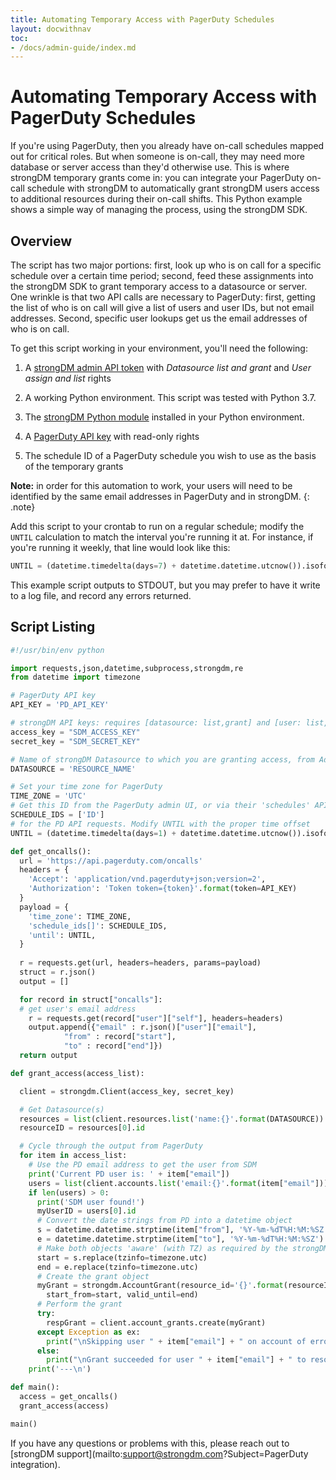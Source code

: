 ```yaml
---
title: Automating Temporary Access with PagerDuty Schedules
layout: docwithnav
toc:
- /docs/admin-guide/index.md
---
```

# Automating Temporary Access with PagerDuty Schedules

If you're using PagerDuty, then you already have on-call schedules mapped out for critical roles. But when someone is on-call, they may need more database or server access than they'd otherwise use. This is where strongDM temporary grants come in: you can integrate your PagerDuty on-call schedule with strongDM to automatically grant strongDM users access to additional resources during their on-call shifts. This Python example shows a simple way of managing the process, using the strongDM SDK.

## Overview

The script has two major portions: first, look up who is on call for a specific schedule over a certain time period; second, feed these assignments into the strongDM SDK to grant temporary access to a datasource or server. One wrinkle is that two API calls are necessary to PagerDuty: first, getting the list of who is on call will give a list of users and user IDs, but not email addresses. Second, specific user lookups get us the email addresses of who is on call. 

To get this script working in your environment, you'll need the following:

1. A [strongDM admin API token](https://www.strongdm.com/docs/api/api-keys/) with *Datasource list and grant* and *User assign and list* rights

1. A working Python environment. This script was tested with Python 3.7.

1. The [strongDM Python module](https://github.com/strongdm/strongdm-sdk-python) installed in your Python environment.

1. A [PagerDuty API key](https://v2.developer.pagerduty.com/docs/authentication) with read-only rights

1. The schedule ID of a PagerDuty schedule you wish to use as the basis of the temporary grants

**Note:** in order for this automation to work, your users will need to be identified by the same email addresses in PagerDuty and in strongDM.
{: .note}

Add this script to your crontab to run on a regular schedule; modify the `UNTIL` calculation to match the interval you're running it at. For instance, if you're running it weekly, that line would look like this:

~~~ python
UNTIL = (datetime.timedelta(days=7) + datetime.datetime.utcnow()).isoformat() + 'Z'
~~~

This example script outputs to STDOUT, but you may prefer to have it write to a log file, and record any errors returned.

## Script Listing

~~~ python
#!/usr/bin/env python

import requests,json,datetime,subprocess,strongdm,re
from datetime import timezone

# PagerDuty API key
API_KEY = 'PD_API_KEY'

# strongDM API keys: requires [datasource: list,grant] and [user: list,assign]
access_key = "SDM_ACCESS_KEY"
secret_key = "SDM_SECRET_KEY"

# Name of strongDM Datasource to which you are granting access, from Admin UI
DATASOURCE = 'RESOURCE_NAME'

# Set your time zone for PagerDuty
TIME_ZONE = 'UTC'
# Get this ID from the PagerDuty admin UI, or via their 'schedules' API endpoint
SCHEDULE_IDS = ['ID']
# for the PD API requests. Modify UNTIL with the proper time offset
UNTIL = (datetime.timedelta(days=1) + datetime.datetime.utcnow()).isoformat() + 'Z'

def get_oncalls():
  url = 'https://api.pagerduty.com/oncalls'
  headers = {
    'Accept': 'application/vnd.pagerduty+json;version=2',
    'Authorization': 'Token token={token}'.format(token=API_KEY)
  }
  payload = {
    'time_zone': TIME_ZONE,
    'schedule_ids[]': SCHEDULE_IDS,
    'until': UNTIL,
  }
  
  r = requests.get(url, headers=headers, params=payload)
  struct = r.json()
  output = []

  for record in struct["oncalls"]:
  # get user's email address
    r = requests.get(record["user"]["self"], headers=headers)
    output.append({"email" : r.json()["user"]["email"],
            "from" : record["start"],
            "to" : record["end"]})
  return output

def grant_access(access_list):

  client = strongdm.Client(access_key, secret_key)

  # Get Datasource(s)
  resources = list(client.resources.list('name:{}'.format(DATASOURCE)) )
  resourceID = resources[0].id

  # Cycle through the output from PagerDuty
  for item in access_list:
    # Use the PD email address to get the user from SDM
    print('Current PD user is: ' + item["email"])
    users = list(client.accounts.list('email:{}'.format(item["email"])))
    if len(users) > 0:
      print('SDM user found!')
      myUserID = users[0].id
      # Convert the date strings from PD into a datetime object
      s = datetime.datetime.strptime(item["from"], '%Y-%m-%dT%H:%M:%SZ')
      e = datetime.datetime.strptime(item["to"], '%Y-%m-%dT%H:%M:%SZ')
      # Make both objects 'aware' (with TZ) as required by the strongDM SDK
      start = s.replace(tzinfo=timezone.utc)
      end = e.replace(tzinfo=timezone.utc)
      # Create the grant object
      myGrant = strongdm.AccountGrant(resource_id='{}'.format(resourceID),account_id='{}'.format(myUserID), 
        start_from=start, valid_until=end)
      # Perform the grant
      try:
        respGrant = client.account_grants.create(myGrant)
      except Exception as ex:
        print("\nSkipping user " + item["email"] + " on account of error: " + str(ex))
      else:
        print("\nGrant succeeded for user " + item["email"] + " to resource " + DATASOURCE + " from {} to {}".format(start,end))
    print('---\n')

def main():
  access = get_oncalls()
  grant_access(access)

main()
~~~

If you have any questions or problems with this, please reach out to [strongDM support](mailto:support@strongdm.com?Subject=PagerDuty integration).
